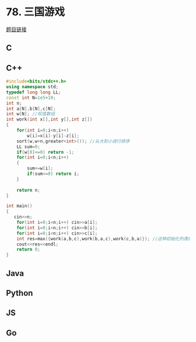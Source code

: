 # 78. 三国游戏

[题目链接](https://kamacoder.com/problempage.php?pid=1118)

## C

## C++
```C++
#include<bits/stdc++.h>
using namespace std;
typedef long long LL;
const int N=1e5+10;
int n;
int a[N],b[N],c[N];
int w[N]; //权值数组
int work(int x[],int y[],int z[])
{
    for(int i=0;i<n;i++)
        w[i]=x[i]-y[i]-z[i];
    sort(w,w+n,greater<int>()); //从大到小进行排序
    LL sum=0;
    if(w[0]<=0) return -1;
    for(int i=0;i<n;i++)
    {
        sum+=w[i];
        if(sum<=0) return i;
    }
    
    return n;
}

int main()
{
   cin>>n;
    for(int i=0;i<n;i++) cin>>a[i];
    for(int i=0;i<n;i++) cin>>b[i];
    for(int i=0;i<n;i++) cin>>c[i];
    int res=max({work(a,b,c),work(b,a,c),work(c,b,a)}); //这种初始化列表的方式可以一次性比较多个，c++11新特性
    cout<<res<<endl;
    return 0;
}
```
## Java

## Python

## JS

## Go
